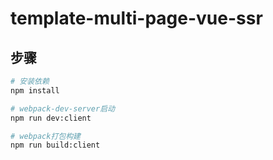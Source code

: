 <!--
 * @LastEditTime : 2020-07-17 12:15:08
 * @Description: readme
 -->

# template-multi-page-vue-ssr

## 步骤

```bash
# 安装依赖
npm install

# webpack-dev-server启动
npm run dev:client

# webpack打包构建
npm run build:client
```
